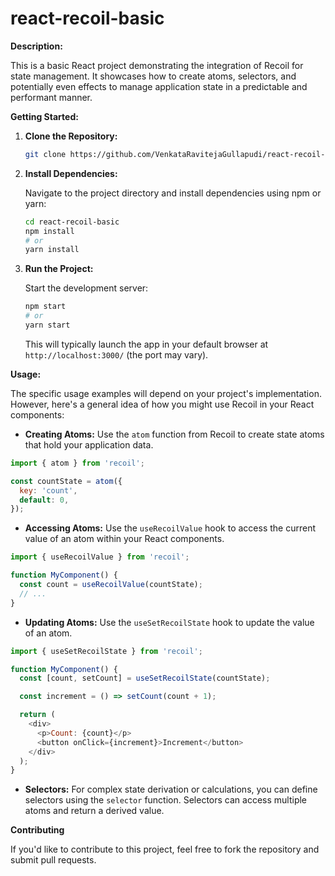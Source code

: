 # react-recoil-basic

**Description:**

This is a basic React project demonstrating the integration of Recoil for state management. It showcases how to create atoms, selectors, and potentially even effects to manage application state in a predictable and performant manner.

**Getting Started:**

1. **Clone the Repository:**

   ```bash
   git clone https://github.com/VenkataRavitejaGullapudi/react-recoil-basic.git
   ```

2. **Install Dependencies:**

   Navigate to the project directory and install dependencies using npm or yarn:

   ```bash
   cd react-recoil-basic
   npm install
   # or
   yarn install
   ```

3. **Run the Project:**

   Start the development server:

   ```bash
   npm start
   # or
   yarn start
   ```

   This will typically launch the app in your default browser at `http://localhost:3000/` (the port may vary).

**Usage:**

The specific usage examples will depend on your project's implementation. However, here's a general idea of how you might use Recoil in your React components:

- **Creating Atoms:** Use the `atom` function from Recoil to create state atoms that hold your application data.

```javascript
import { atom } from 'recoil';

const countState = atom({
  key: 'count',
  default: 0,
});
```

- **Accessing Atoms:** Use the `useRecoilValue` hook to access the current value of an atom within your React components.

```javascript
import { useRecoilValue } from 'recoil';

function MyComponent() {
  const count = useRecoilValue(countState);
  // ...
}
```

- **Updating Atoms:** Use the `useSetRecoilState` hook to update the value of an atom.

```javascript
import { useSetRecoilState } from 'recoil';

function MyComponent() {
  const [count, setCount] = useSetRecoilState(countState);

  const increment = () => setCount(count + 1);

  return (
    <div>
      <p>Count: {count}</p>
      <button onClick={increment}>Increment</button>
    </div>
  );
}
```

- **Selectors:** For complex state derivation or calculations, you can define selectors using the `selector` function. Selectors can access multiple atoms and return a derived value.

**Contributing**

If you'd like to contribute to this project, feel free to fork the repository and submit pull requests.
